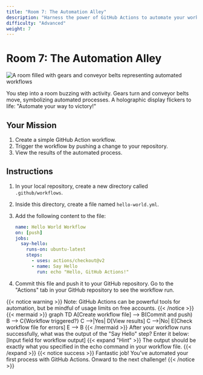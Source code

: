 ```yaml
---
title: "Room 7: The Automation Alley"
description: "Harness the power of GitHub Actions to automate your workflow."
difficulty: "Advanced"
weight: 7
---
```


# Room 7: The Automation Alley

<img src="../images/room7_actions.jpg" alt="A room filled with gears and conveyor belts representing automated workflows" />

You step into a room buzzing with activity. Gears turn and conveyor belts move, symbolizing automated processes. A holographic display flickers to life: "Automate your way to victory!"

## Your Mission

1. Create a simple GitHub Action workflow.
2. Trigger the workflow by pushing a change to your repository.
3. View the results of the automated process.

## Instructions

1. In your local repository, create a new directory called `.github/workflows`.
2. Inside this directory, create a file named `hello-world.yml`.
3. Add the following content to the file:

   ```yaml
   name: Hello World Workflow
   on: [push]
   jobs:
     say-hello:
       runs-on: ubuntu-latest
       steps:
         - uses: actions/checkout@v2
         - name: Say Hello
           run: echo "Hello, GitHub Actions!"

    ```
4. Commit this file and push it to your GitHub repository.
Go to the "Actions" tab in your GitHub repository to see the workflow run.

{{< notice warning >}}
Note: GitHub Actions can be powerful tools for automation, but be mindful of usage limits on free accounts.
{{< /notice >}}
{{< mermaid >}}
graph TD
A[Create workflow file] --> B(Commit and push)
B --> C{Workflow triggered?}
C -->|Yes| D[View results]
C -->|No| E[Check workflow file for errors]
E --> B
{{< /mermaid >}}
After your workflow runs successfully, what was the output of the "Say Hello" step? Enter it below:
[Input field for workflow output]
{{< expand "Hint" >}}
The output should be exactly what you specified in the echo command in your workflow file.
{{< /expand >}}
{{< notice success >}}
Fantastic job! You've automated your first process with GitHub Actions. Onward to the next challenge!
{{< /notice >}}

